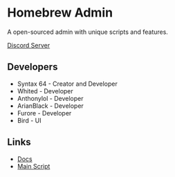 
# Homebrew Admin

A open-sourced admin with unique scripts and features.

 [Discord Server](https://discord.gg/rZsAbyRasw)

## Developers

- Syntax 64 - Creator and Developer
- Whited - Developer
- Anthonylol - Developer
- ArianBlack - Developer
- Furore - Developer
- Bird - UI 


## Links

 - [Docs](https://mgamingpro.github.io/HomebrewAdmin/)
 - [Main Script](https://github.com/mgamingpro/HomebrewAdmin/blob/master/Main)

  
